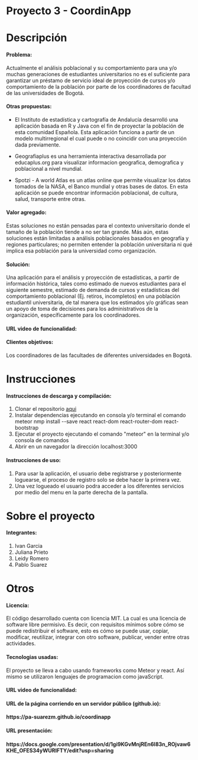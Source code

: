 # Proyecto 3 - CoordinApp
# Descripción
<h4>Problema:</h4>
Actualmente el análisis poblacional y su comportamiento para una y/o muchas generaciones de estudiantes universitarios no es el suficiente para garantizar un préstamo de servicio ideal de proyección de cursos y/o comportamiento de la población por parte de los coordinadores de facultad de las universidades de Bogotá.<br>
<h4>Otras propuestas:</h4>

- El Instituto de estadística y cartografía de Andalucía desarrolló una aplicación basada en R y Java con el fin de proyectar la población de esta comunidad Española. Esta aplicación funciona a partir de un modelo multirregional el cual puede o no coincidir con una proyección dada previamente.

- Geografiaplus es una herramienta interactiva desarrollada por educaplus.org para visualizar informacion geografica, demografica y poblacional a nivel mundial.

- Spotzi - A world Atlas es un atlas online que permite visualizar los datos tomados de la NASA, el Banco mundial y otras bases de datos. En esta aplicación se puede encontrar información poblacional, de cultura, salud, transporte entre otras.

<h4>Valor agregado:</h4>
Estas soluciones no están pensadas para el contexto universitario donde el tamaño de la población tiende a no ser tan grande. Más aún, estas soluciones están limitadas a análisis poblacionales basados en geografía y regiones particulares; no permiten entender la población universitaria ni qué implica esa población para la universidad como organización.<br>

<h4>Solución:</h4>
Una aplicación para el análisis y proyección de estadísticas, a partir de información histórica, tales como estimado de nuevos estudiantes para el siguiente semestre, estimado de demanda de cursos y estadísticas del comportamiento poblacional (Ej. retiros, incompletos) en una población estudiantil universitaria, de tal manera que los estimados y/o gráficas sean un apoyo de toma de decisiones para los administrativos de la organización, específicamente para los coordinadores.<br>
<h4>URL video de funcionalidad:<h4>
  
<h4>Clientes objetivos:</h4>
Los coordinadores de las facultades de diferentes universidades en Bogotá.

# Instrucciones
<h4>Instrucciones de descarga y compilación:</h4>
<ol>
  <li>Clonar el repositorio <a href="https://github.com/pa-suarezm/coordinapp">aqui</a></li>
  <li>Instalar dependencias ejecutando en consola y/o terminal el comando meteor nmp install --save react react-dom react-router-dom react-bootstrap</li>
  <li>Ejecutar el proyecto ejecutando el comando "meteor" en la terminal y/o consola de comandos</li>
  <li>Abrir en un navegador la dirección localhost:3000</li>
</ol>

<h4>Instrucciones de uso:</h4>
<ol>
  <li>Para usar la aplicación, el usuario debe registrarse y posteriormente loguearse, el proceso de registro solo se debe hacer la primera vez.</li>
  <li>Una vez logueado el usuario podra acceder a los diferentes servicios por medio del menu en la parte derecha de la pantalla.</li>
</ol> 

# Sobre el proyecto
<h4>Integrantes:</h4>
<ol>
  <li>Ivan Garcia</li>
  <li>Juliana Prieto</li>
  <li>Leidy Romero</li>
  <li>Pablo Suarez</li>
</ol> 

# Otros
<h4>Licencia:</h4>
El código desarrollado cuenta con licencia MIT. La cual es una licencia de software libre permisivo. Es decir, con requisitos mínimos sobre cómo se puede redistribuir el software, esto es cómo se puede usar, copiar, modificar, reutilizar, integrar con otro software, publicar, vender entre otras actividades.

<h4>Tecnologias usadas:</h4>
El proyecto se lleva a cabo usando frameworks como Meteor y react. Así mismo se utilizaron lenguajes de programacion como javaScript.
<h4>URL video de funcionalidad:<h4>
  
<h4>URL de la página corriendo en un servidor público (github.io):<h4>
https://pa-suarezm.github.io/coordinapp

<h4>URL presentación:<h4>
https://docs.google.com/presentation/d/1gi9KGvMnjREn6l83n_ROjvaw6KHE_OFES34yWURlFTY/edit?usp=sharing
